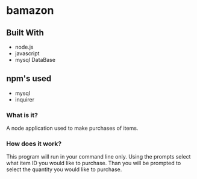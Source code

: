 # bamazon

## Built With
- node.js
- javascript
- mysql DataBase

## npm's used
- mysql
- inquirer

### What is it?
A node application used to make purchases of items.

### How does it work?
This program will run in your command line only. Using the prompts select what item ID you would like to purchase. Than you will be prompted to select the quantity you would like to purchase.
